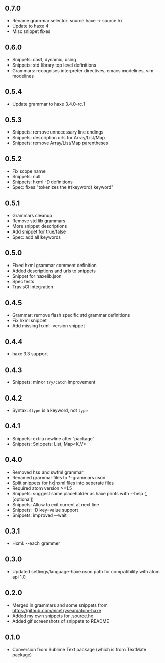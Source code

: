 ## 0.7.0
* Rename grammar selector: source.haxe -> source.hx
* Update to haxe 4
* Misc snippet fixes

## 0.6.0
* Snippets: cast, dynamic, using
* Snippets: std library top level definitions
* Grammars: recognises interpreter directives, emacs modelines, vim modelines

## 0.5.4
* Update grammar to haxe 3.4.0-rc.1

## 0.5.3
* Snippets: remove unnecessary line endings
* Snippets: description urls for Array/List/Map
* Snippets: remove Array/List/Map parentheses

## 0.5.2
* Fix scope name
* Snippets: null
* Snippets: hxml -D <v> definitions
* Spec: fixes "tokenizes the #{keyword} keyword"

## 0.5.1
*	Grammars cleanup
* Remove std lib grammars
* More snippet descriptions
* Add snippet for true/false
* Spec: add all keywords

## 0.5.0
* Fixed hxml grammar comment definition
* Added descriptions and urls to snippets
* Snippet for haxelib.json
* Spec tests
* TravisCI integration

## 0.4.5
* Grammar: remove flash specific std grammar definitions
* Fix hxml snippet
* Add missing hxml -version snippet

## 0.4.4
* haxe 3.3 support

## 0.4.3
* Snippets: minor `try/catch` improvement

## 0.4.2
* Syntax: `$type` is a keyword, not `type`

## 0.4.1
* Snippets: extra newline after 'package'
* Snippets: Snippets: List<T>, Map<K,V>

## 0.4.0
* Removed hss and swfml grammar
* Renamed grammar files to *-grammars.cson
* Split snippets for hx|hxml files into seperate files
* Required atom version >=1.5
* Snippets: suggest same placeholder as haxe prints with --help (<file>,[optional])
* Snippets: Allow to exit current at next line
* Snippets: -D key=value support
* Snippets: improved --wait

## 0.3.1
* Hxml: --each grammer

## 0.3.0
* Updated settings/language-haxe.cson path for compatibility with atom api 1.0

## 0.2.0
* Merged in grammars and some snippets from https://github.com/nicetrysean/atom-haxe
* Added my own snippets for .source.hx
* Added gif screenshots of snippets to README

## 0.1.0
* Conversion from Sublime Text package (which is from TextMate package)
